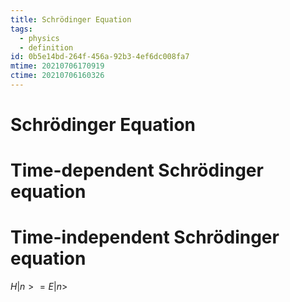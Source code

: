 ```yaml
---
title: Schrödinger Equation
tags:
  - physics
  - definition
id: 0b5e14bd-264f-456a-92b3-4ef6dc008fa7
mtime: 20210706170919
ctime: 20210706160326
---
```


# Schrödinger Equation

# Time-dependent Schrödinger equation

# Time-independent Schrödinger equation

$H|n>=E|n>$

